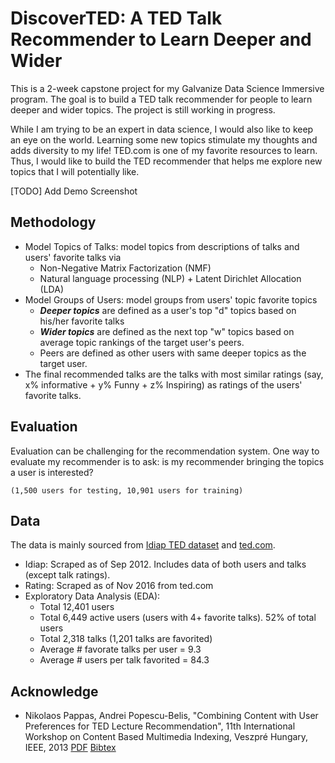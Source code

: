 # DiscoverTED: A TED Talk Recommender to Learn Deeper and Wider

This is a 2-week capstone project for my Galvanize Data Science Immersive program. 
The goal is to build a TED talk recommender for people to learn deeper and
wider topics. The project is still working in progress.

While I am trying to be an expert in data science, I would also like to keep an
eye on the world. Learning some new topics stimulate my thoughts and adds
diversity to my life! TED.com is one of my favorite resources to learn. Thus, I
would like to build the TED recommender that helps me explore new topics that I
will potentially like.

[TODO] Add Demo Screenshot

## Methodology
- Model Topics of Talks: model topics from descriptions of talks and users' favorite talks via
    - Non-Negative Matrix Factorization (NMF)
    - Natural language processing (NLP) + Latent Dirichlet Allocation (LDA)
- Model Groups of Users: model groups from users' topic favorite topics
    - ***Deeper topics*** are defined as a user's top "d" topics based on his/her
      favorite talks
    - ***Wider topics*** are defined as the next top "w" topics based on average topic
      rankings of the target user's peers. 
    - Peers are defined as other users with same deeper topics as the target user.
- The final recommended talks are the talks with most similar ratings (say, x% informative + 
  y% Funny + z% Inspiring) as ratings of the users' favorite talks.

## Evaluation
Evaluation can be challenging for the recommendation system. One way to
evaluate my recommender is to ask: is my recommender bringing the topics a user
is interested?


    (1,500 users for testing, 10,901 users for training)


## Data
The data is mainly sourced from [Idiap TED dataset](https://www.idiap.ch/dataset/ted) 
and [ted.com](https://ted.com). 
- Idiap: Scraped as of Sep 2012. Includes data of both users and talks (except talk ratings).
- Rating: Scraped as of Nov 2016 from ted.com
- Exploratory Data Analysis (EDA):
    - Total 12,401 users
    - Total 6,449 active users (users with 4+ favorite talks). 52% of total users
    - Total 2,318 talks (1,201 talks are favorited)
    - Average # favorate talks per user = 9.3
    - Average # users per talk favorited = 84.3

## Acknowledge
- Nikolaos Pappas, Andrei Popescu-Belis, "Combining Content with User
  Preferences for TED Lecture Recommendation", 11th International Workshop on
  Content Based Multimedia Indexing, Veszpré Hungary, IEEE, 2013 
  [PDF](http://publications.idiap.ch/downloads/papers/2013/Pappas_CBMI_2013.pdf)
  [Bibtex](http://publications.idiap.ch/index.php/export/publication/2564/bibtex)
